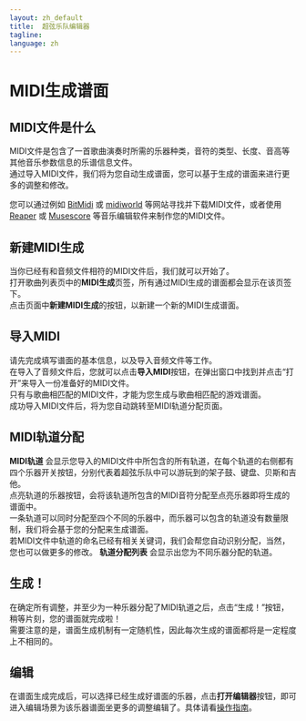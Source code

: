 ```yaml
---
layout: zh_default
title:  超弦乐队编辑器
tagline: 
language: zh
---
```


# MIDI生成谱面

## **MIDI文件是什么**
MIDI文件是包含了一首歌曲演奏时所需的乐器种类，音符的类型、长度、音高等其他音乐参数信息的乐谱信息文件。  
通过导入MIDI文件，我们将为您自动生成谱面，您可以基于生成的谱面来进行更多的调整和修改。  
  
您可以通过例如 [BitMidi](https://bitmidi.com/) 或 [midiworld](https://www.midiworld.com/) 等网站寻找并下载MIDI文件，或者使用 [Reaper](https://www.reaper.fm/) 或 [Musescore](https://musescore.com/) 等音乐编辑软件来制作您的MIDI文件。
 
## **新建MIDI生成**
当你已经有和音频文件相符的MIDI文件后，我们就可以开始了。  
打开歌曲列表页中的**MIDI生成**页签，所有通过MIDI生成的谱面都会显示在该页签下。  
点击页面中**新建MIDI生成**的按钮，以新建一个新的MIDI生成谱面。  

 
## **导入MIDI**
请先完成填写谱面的基本信息，以及导入音频文件等工作。  
在导入了音频文件后，您就可以点击**导入MIDI**按钮，在弹出窗口中找到并点击“打开”来导入一份准备好的MIDI文件。  
只有与歌曲相匹配的MIDI文件，才能为您生成与歌曲相匹配的游戏谱面。  
成功导入MIDI文件后，将为您自动跳转至MIDI轨道分配页面。 
 
## **MIDI轨道分配** 
**MIDI轨道** 会显示您导入的MIDI文件中所包含的所有轨道，在每个轨道的右侧都有四个乐器开关按钮，分别代表着超弦乐队中可以游玩到的架子鼓、键盘、贝斯和吉他。  
点亮轨道的乐器按钮，会将该轨道所包含的MIDI音符分配至点亮乐器即将生成的谱面中。  
一条轨道可以同时分配至四个不同的乐器中，而乐器可以包含的轨道没有数量限制，我们将会基于您的分配来生成谱面。  
若MIDI文件中轨道的命名已经有相关关键词，我们会帮您自动识别分配，当然，您也可以做更多的修改。 
**轨道分配列表** 会显示出您为不同乐器分配的轨道。
 
## **生成！**
在确定所有调整，并至少为一种乐器分配了MIDI轨道之后，点击“生成！”按钮，稍等片刻，您的谱面就完成啦！  
需要注意的是，谱面生成机制有一定随机性，因此每次生成的谱面都将是一定程度上不相同的。  

## **编辑**
在谱面生成完成后，可以选择已经生成好谱面的乐器，点击**打开编辑器**按钮，即可进入编辑场景为该乐器谱面坐更多的调整编辑了。具体请看[操作指南](mapping-instruction)。